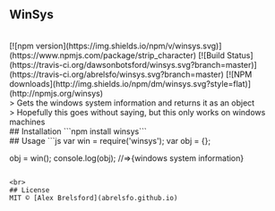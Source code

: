 ## WinSys

<br>
[![npm version](https://img.shields.io/npm/v/winsys.svg)](https://www.npmjs.com/package/strip_character)
[![Build Status](https://travis-ci.org/dawsonbotsford/winsys.svg?branch=master)](https://travis-ci.org/abrelsfo/winsys.svg?branch=master)
[![NPM downloads](http://img.shields.io/npm/dm/winsys.svg?style=flat)](http://npmjs.org/winsys)

<br>
> Gets the windows system information and returns it as an object<br>
> Hopefully this goes without saying, but this only works on windows machines

<br>
## Installation
```npm install winsys```

<br>
## Usage
```js
var win = require('winsys');
var obj = {};

obj = win();
console.log(obj);
//=>{windows system information}
```

<br>
## License
MIT © [Alex Brelsford](abrelsfo.github.io)
